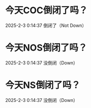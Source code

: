 # 今天COC倒闭了吗？

2025-2-3 0:14:37 倒闭了（Not Down）

# 今天NOS倒闭了吗？

2025-2-3 0:14:37 没倒闭（Down）

# 今天NS倒闭了吗？

2025-2-3 0:14:37 没倒闭（Down）


